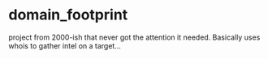 # domain_footprint
project from 2000-ish that never got the attention it needed. Basically uses whois to gather intel on a target...
